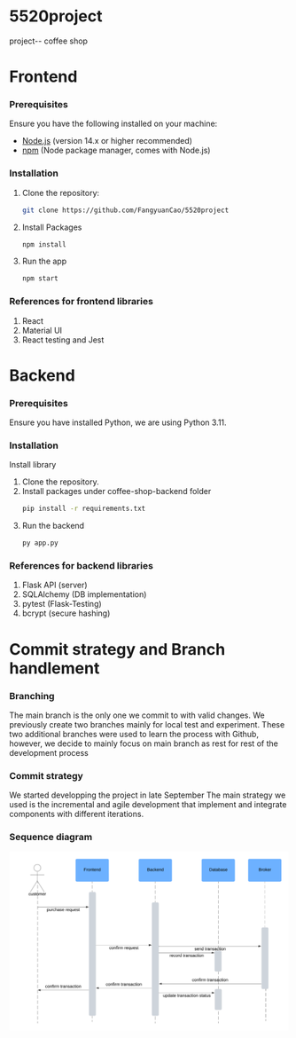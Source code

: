 # 5520project
project-- coffee shop

# Frontend
### Prerequisites

Ensure you have the following installed on your machine:

- [Node.js](https://nodejs.org/) (version 14.x or higher recommended)
- [npm](https://www.npmjs.com/) (Node package manager, comes with Node.js)

### Installation

1. Clone the repository: 
	```sh 
	git clone https://github.com/FangyuanCao/5520project
2. Install Packages 
	```sh 
	npm install 
3. Run the app 
	```sh 
	npm start 

### References for frontend libraries
1. React
2. Material UI
3. React testing and Jest

# Backend
### Prerequisites
Ensure you have installed Python, we are using Python 3.11.

### Installation
Install library
1. Clone the repository.
2. Install packages under coffee-shop-backend folder
	```sh
	pip install -r requirements.txt
3. Run the backend
	```sh
	py app.py
 ### References for backend libraries
 1. Flask API (server)
 2. SQLAlchemy (DB implementation)
 3. pytest (Flask-Testing)
 4. bcrypt (secure hashing)


# Commit strategy and Branch handlement
### Branching
The main branch is the only one we commit to with valid changes. We previously create two branches mainly for local test and experiment. These two additional branches were used to learn the process with Github, however, we decide to mainly focus on main branch as rest for rest of the development process

### Commit strategy
We started developping the project in late September
The main strategy we used is the incremental and agile development that implement and integrate components with different iterations.

### Sequence diagram
![message workflow](assets/Sequence_diagram.png)
